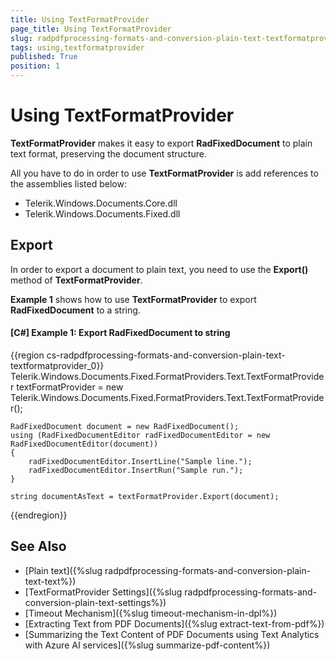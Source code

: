```yaml
---
title: Using TextFormatProvider
page_title: Using TextFormatProvider
slug: radpdfprocessing-formats-and-conversion-plain-text-textformatprovider
tags: using,textformatprovider
published: True
position: 1
---
```


# Using TextFormatProvider


__TextFormatProvider__ makes it easy to export __RadFixedDocument__ to plain text format, preserving the document structure.

All you have to do in order to use __TextFormatProvider__ is add references to the assemblies listed below:
      

* Telerik.Windows.Documents.Core.dll
* Telerik.Windows.Documents.Fixed.dll


## Export

In order to export a document to plain text, you need to use the __Export()__ method of __TextFormatProvider__.
        

__Example 1__ shows how to use __TextFormatProvider__ to export __RadFixedDocument__ to a string.
        

#### __[C#] Example 1: Export RadFixedDocument to string__

{{region cs-radpdfprocessing-formats-and-conversion-plain-text-textformatprovider_0}}
	Telerik.Windows.Documents.Fixed.FormatProviders.Text.TextFormatProvider textFormatProvider = new Telerik.Windows.Documents.Fixed.FormatProviders.Text.TextFormatProvider();

	RadFixedDocument document = new RadFixedDocument();
	using (RadFixedDocumentEditor radFixedDocumentEditor = new RadFixedDocumentEditor(document))
	{
    	radFixedDocumentEditor.InsertLine("Sample line.");
    	radFixedDocumentEditor.InsertRun("Sample run.");
	}

	string documentAsText = textFormatProvider.Export(document);
{{endregion}}


## See Also

* [Plain text]({%slug radpdfprocessing-formats-and-conversion-plain-text-text%})
* [TextFormatProvider Settings]({%slug radpdfprocessing-formats-and-conversion-plain-text-settings%})
* [Timeout Mechanism]({%slug timeout-mechanism-in-dpl%})
* [Extracting Text from PDF Documents]({%slug extract-text-from-pdf%})
* [Summarizing the Text Content of PDF Documents using Text Analytics with Azure AI services]({%slug summarize-pdf-content%})

